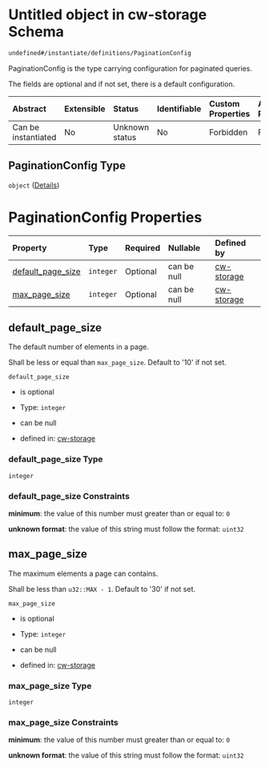 # Untitled object in cw-storage Schema

```txt
undefined#/instantiate/definitions/PaginationConfig
```

PaginationConfig is the type carrying configuration for paginated queries.

The fields are optional and if not set, there is a default configuration.

| Abstract            | Extensible | Status         | Identifiable | Custom Properties | Additional Properties | Access Restrictions | Defined In                                                         |
| :------------------ | :--------- | :------------- | :----------- | :---------------- | :-------------------- | :------------------ | :----------------------------------------------------------------- |
| Can be instantiated | No         | Unknown status | No           | Forbidden         | Forbidden             | none                | [cw-storage.json\*](schema/cw-storage.json "open original schema") |

## PaginationConfig Type

`object` ([Details](cw-storage-instantiatemsg-definitions-paginationconfig.md))

# PaginationConfig Properties

| Property                                  | Type      | Required | Nullable    | Defined by                                                                                                                                                                              |
| :---------------------------------------- | :-------- | :------- | :---------- | :-------------------------------------------------------------------------------------------------------------------------------------------------------------------------------------- |
| [default\_page\_size](#default_page_size) | `integer` | Optional | can be null | [cw-storage](cw-storage-instantiatemsg-definitions-paginationconfig-properties-default_page_size.md "undefined#/instantiate/definitions/PaginationConfig/properties/default_page_size") |
| [max\_page\_size](#max_page_size)         | `integer` | Optional | can be null | [cw-storage](cw-storage-instantiatemsg-definitions-paginationconfig-properties-max_page_size.md "undefined#/instantiate/definitions/PaginationConfig/properties/max_page_size")         |

## default\_page\_size

The default number of elements in a page.

Shall be less or equal than `max_page_size`. Default to '10' if not set.

`default_page_size`

*   is optional

*   Type: `integer`

*   can be null

*   defined in: [cw-storage](cw-storage-instantiatemsg-definitions-paginationconfig-properties-default_page_size.md "undefined#/instantiate/definitions/PaginationConfig/properties/default_page_size")

### default\_page\_size Type

`integer`

### default\_page\_size Constraints

**minimum**: the value of this number must greater than or equal to: `0`

**unknown format**: the value of this string must follow the format: `uint32`

## max\_page\_size

The maximum elements a page can contains.

Shall be less than `u32::MAX - 1`. Default to '30' if not set.

`max_page_size`

*   is optional

*   Type: `integer`

*   can be null

*   defined in: [cw-storage](cw-storage-instantiatemsg-definitions-paginationconfig-properties-max_page_size.md "undefined#/instantiate/definitions/PaginationConfig/properties/max_page_size")

### max\_page\_size Type

`integer`

### max\_page\_size Constraints

**minimum**: the value of this number must greater than or equal to: `0`

**unknown format**: the value of this string must follow the format: `uint32`
